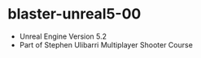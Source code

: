 # blaster-unreal5-00
- Unreal Engine Version 5.2
- Part of Stephen Ulibarri Multiplayer Shooter Course
